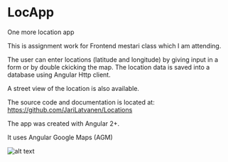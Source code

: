 # LocApp
One more location app

This is assignment work for Frontend mestari class which I am attending.

The user can enter locations (latitude and longitude) by giving input in a form
or by double ckicking the map. The location data is saved into a database using
Angular Http client. 

A street view of the location is also available.

The source code and documentation is located at: https://github.com/JariLatvanen/Locations

The app was created with Angular 2+.

It uses Angular Google Maps (AGM)

![alt text](https://github.com/JariLatvanen/LocApp/blob/master/src/image.png)
